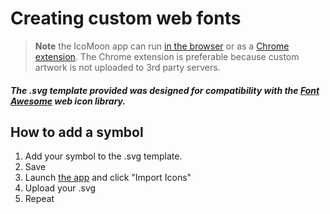 Creating custom web fonts
=========================

> **Note** the IcoMoon app can run [in the browser](http://icomoon.io/app/) or as a [Chrome extension](https://chrome.google.com/webstore/detail/icomoon/kppingdhhalimbaehfmhldppemnmlcjd). 
The Chrome extension is preferable because custom artwork is not uploaded to 3rd party servers.


##### The .svg template provided was designed for compatibility with the [Font Awesome](http://fortawesome.github.io/Font-Awesome/) web icon library.


## How to add a symbol
1. Add your symbol to the .svg template. 
2. Save
3. Launch [the app](chrome-extension://kppingdhhalimbaehfmhldppemnmlcjd/IcoMoonApp.html) and click "Import Icons"
4. Upload your .svg
5. Repeat
